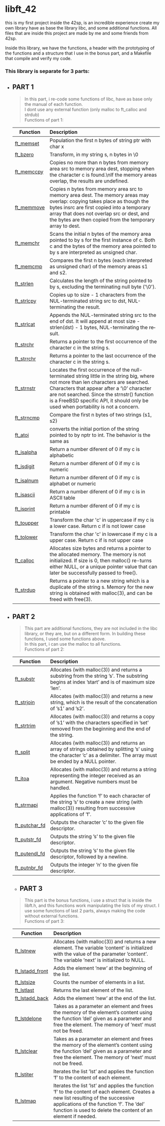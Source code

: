 # libft_42
this is my first project inside the 42sp, is an incredible experience create my own library have as base the library libc, and some additional functions. All files that are inside this project are made by me and some friends from 42sp.

Inside this library, we have the functions, a header with the prototyping of the functions and a structure that I use in the bonus part, and a Makefile that compile and verify my code.

### This library is separate for 3 parts:

* ## PART 1
  >In this part, i re-code some functions of libc, have as base only the manual of each function.<br />
  >I dont use any external function (only malloc to ft_calloc and strdub)  
  >Functions of part 1:
  
  | Function | Description |
  | ---- | :---- |
  | [ft_memset](https://github.com/jhonatan229/libft_42/blob/main/libft/ft_memset.c) | Population the first n bytes of string ptr with char x |
  | [ft_bzero](https://github.com/jhonatan229/libft_42/blob/main/libft/ft_bzero.c) | Transform, in my string s, n bytes in \0  |
  | [ft_memccpy](https://github.com/jhonatan229/libft_42/blob/main/libft/ft_memccpy.c) | Copies no more than n bytes from memory area src to memory area dest, stopping when the character c is found.\nIf the memory areas overlap, the results are undefined. |
  | [ft_memmove](https://github.com/jhonatan229/libft_42/blob/main/libft/ft_memmove.c) | Copies n bytes from memory area src to memory area dest.  The memory areas may overlap: copying takes place as though the bytes insrc are first copied into a temporary array that does not overlap src or dest, and the bytes are then copied from the temporary array to dest. |
  | [ft_memchr](https://github.com/jhonatan229/libft_42/blob/main/libft/ft_memchr.c) | Scans  the initial n bytes of the memory area pointed to by s for the first instance of c.  Both c and the bytes of the memory area pointed to by s are interpreted as unsigned char. |
  | [ft_memcmp](https://github.com/jhonatan229/libft_42/blob/main/libft/ft_memcmp.c) | Compares the first n bytes (each interpreted as unsigned char) of the memory areas s1 and s2. |
  | [ft_strlen](https://github.com/jhonatan229/libft_42/blob/main/libft/ft_strlen.c) | Calculates the length of the string pointed to by s, excluding the terminating null byte ('\0'). |
  | [ft_strlcpy](https://github.com/jhonatan229/libft_42/blob/main/libft/ft_strlcpy.c) | Copies up to size - 1 characters from the NUL-terminated string src to dst, NUL-terminating the result. |
  | [ft_strlcat](https://github.com/jhonatan229/libft_42/blob/main/libft/ft_strlcat.c) | Appends the NUL-terminated string src to the end of dst.  It will append at most size - strlen(dst) - 1 bytes, NUL-terminating the re‐sult. |
  | [ft_strchr](https://github.com/jhonatan229/libft_42/blob/main/libft/ft_strchr.c) | Returns a pointer to the first occurrence of the character c in the string s. |
  | [ft_strrchr](https://github.com/jhonatan229/libft_42/blob/main/libft/ft_strrchr.c) | Returns a pointer to the last occurrence of the character c in the string s. |
  | [ft_strnstr](https://github.com/jhonatan229/libft_42/blob/main/libft/ft_strnstr.c) | Locates the first occurrence of the null-terminated string little in the string big, where not more than len characters are searched.  Characters that appear after a ‘\0’ character are not searched.  Since the strnstr() function is a FreeBSD specific API, it should only be used when portability is not a concern. |
  | [ft_strncmp](https://github.com/jhonatan229/libft_42/blob/main/libft/ft_strncmp.c) | Compare the first n bytes of two strings (s1, s2) |
  | [ft_atoi](https://github.com/jhonatan229/libft_42/blob/main/libft/ft_atoi.c) | converts the initial portion of the string pointed to by nptr to int.  The behavior is the same as |
  | [ft_isalpha](https://github.com/jhonatan229/libft_42/blob/main/libft/ft_isalpha.c) | Return a number diferent of 0 if my c is alphabetic |
  | [ft_isdigit](https://github.com/jhonatan229/libft_42/blob/main/libft/ft_isdigit.c) | Return a number diferent of 0 if my c is numeric |
  | [ft_isalnum](https://github.com/jhonatan229/libft_42/blob/main/libft/ft_isalnum.c) | Return a number diferent of 0 if my c is alphabet or numeric  |
  | [ft_isascii](https://github.com/jhonatan229/libft_42/blob/main/libft/ft_isascii.c) | Return a number diferent of 0 if my c is in ASCII table |
  | [ft_isprint](https://github.com/jhonatan229/libft_42/blob/main/libft/ft_isprint.c) | Return a number diferent of 0 if my c is printable |
  | [ft_toupper](https://github.com/jhonatan229/libft_42/blob/main/libft/ft_toupper.c) | Transform the char 'c' in uppercase if my c is a lower case. Return c if is not lower case |
  | [ft_tolower](https://github.com/jhonatan229/libft_42/blob/main/libft/ft_tolower.c) | Transform the char 'c' in lowercase if my c is a upper case. Return c if is not upper case |
  | [ft_calloc](https://github.com/jhonatan229/libft_42/blob/main/libft/ft_calloc.c) | Allocates size bytes and returns a pointer to the allocated memory.  The memory is not initialized.  If size is 0, then malloc() re-turns either NULL, or a unique pointer value that can later be successfully passed to free(). |
  | [ft_strdup](https://github.com/jhonatan229/libft_42/blob/main/libft/ft_strdup.c) | Returns a pointer to a new string which is a duplicate of the string s.  Memory for the new string is obtained with malloc(3), and can be freed with free(3). |

* ## PART 2
  >This part are additional functions, they are not included in the libc library, or they are, but on a different form. In building these functions, I used some functions above.<br />
  >In this part, i can use the malloc to all functions.<br />
  >Functions of part 2:

  | Function | Description |
  | ---- | :---- |
  | [ft_substr](https://github.com/jhonatan229/libft_42/blob/main/libft/ft_substr.c) | Allocates (with malloc(3)) and returns a substring from the string ’s’. The substring begins at index ’start’ and is of maximum size ’len’.
  | [ft_strjoin](https://github.com/jhonatan229/libft_42/blob/main/libft/ft_strjoin.c) | Allocates (with malloc(3)) and returns a new string, which is the result of the concatenation of ’s1’ and ’s2’. |
  | [ft_strtrim](https://github.com/jhonatan229/libft_42/blob/main/libft/ft_strtrim.c) | Allocates (with malloc(3)) and returns a copy of ’s1’ with the characters specified in ’set’ removed from the beginning and the end of the string. |
  | [ft_split](https://github.com/jhonatan229/libft_42/blob/main/libft/ft_split.c) | Allocates (with malloc(3)) and returns an array of strings obtained by splitting ’s’ using the character ’c’ as a delimiter. The array must be ended by a NULL pointer. |
  | [ft_itoa](https://github.com/jhonatan229/libft_42/blob/main/libft/ft_itoa.c) | Allocates (with malloc(3)) and returns a string representing the integer received as an argument. Negative numbers must be handled. |
  | [ft_strmapi](https://github.com/jhonatan229/libft_42/blob/main/libft/ft_strmapi.c) | Applies the function ’f’ to each character of the string ’s’ to create a new string (with malloc(3)) resulting from successive applications of ’f’. |
  | [ft_putchar_fd](https://github.com/jhonatan229/libft_42/blob/main/libft/ft_putchar_fd.c) | Outputs the character ’c’ to the given file descriptor.|
  | [ft_putstr_fd](https://github.com/jhonatan229/libft_42/blob/main/libft/ft_putstr_fd.c) | Outputs the string ’s’ to the given file descriptor. |
  | [ft_putendl_fd](https://github.com/jhonatan229/libft_42/blob/main/libft/ft_putendl_fd.c) | Outputs the string ’s’ to the given file descriptor, followed by a newline. |
  | [ft_putnbr_fd](https://github.com/jhonatan229/libft_42/blob/main/libft/ft_putnbr_fd.c) | Outputs the integer ’n’ to the given file descriptor. |
  
  * ## PART 3
   >This part is the bonus functions, i use a struct that is inside the libft.h, and this functions work manipulating the lists of my struct. I use some functions of last 2 parts, always making the code without external functions.<br />
   >Functions of part 3:
 
  | Function | Description |
  | ---- | :---- |
  | [ft_lstnew](https://github.com/jhonatan229/libft_42/blob/main/libft/ft_lstnew.c) | Allocates (with malloc(3)) and returns a new element. The variable ’content’ is initialized with the value of the parameter ’content’. The variable ’next’ is initialized to NULL. |
  | [ft_lstadd_front](https://github.com/jhonatan229/libft_42/blob/main/libft/ft_lstadd_front.c) | Adds the element ’new’ at the beginning of the list.|
  | [ft_lstsize](https://github.com/jhonatan229/libft_42/blob/main/libft/ft_lstsize.c) | Counts the number of elements in a list. |
  | [ft_lstlast](https://github.com/jhonatan229/libft_42/blob/main/libft/ft_lstlast.c) | Returns the last element of the list. |
  | [ft_lstadd_back](https://github.com/jhonatan229/libft_42/blob/main/libft/ft_lstadd_back.c) | Adds the element ’new’ at the end of the list. |
  | [ft_lstdelone](https://github.com/jhonatan229/libft_42/blob/main/libft/ft_lstdelone.c) | Takes as a parameter an element and frees the memory of the element’s content using the function ’del’ given as a parameter and free the element. The memory of ’next’ must not be freed. |
  | [ft_lstclear](https://github.com/jhonatan229/libft_42/blob/main/libft/ft_lstclear.c) | Takes as a parameter an element and frees the memory of the element’s content using the function ’del’ given as a parameter and free the element. The memory of ’next’ must not be freed. |
  | [ft_lstiter](https://github.com/jhonatan229/libft_42/blob/main/libft/ft_lstiter.c) | Iterates the list ’lst’ and applies the function ’f’ to the content of each element. |
  | [ft_lstmap](https://github.com/jhonatan229/libft_42/blob/main/libft/ft_lstmap.c) | Iterates the list ’lst’ and applies the function ’f’ to the content of each element. Creates a new list resulting of the successive applications of the function ’f’. The ’del’ function is used to delete the content of an element if needed. |
  
